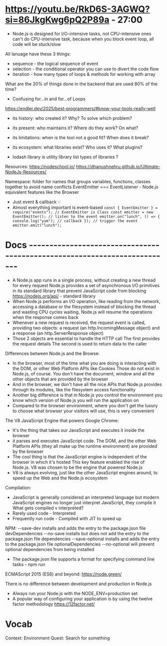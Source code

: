 # https://youtu.be/RkD6S-3AGWQ?si=86JkgKwg6pQ2P89a - 27:00
- Node.js is designed for I/O-intensive tasks, not CPU-intensive ones
  can't do CPU-intensive task, because when you block event loop, all code will be stuck/slow

All lanuage have these 3 things:
- sequence  - the logical sequence of event
- selection - the conditional operator you can use to divert the code flow
- iteration - how many types of loops & methods for working with array

What are the 20% of things done in the backend that are used 80% of the time?
- Confusing for...in and for...of Loops


https://endler.dev/2025/best-programmers/#know-your-tools-really-well
- its history: who created it? Why? To solve which problem?
- its present: who maintains it? Where do they work? On what?
- its limitations: when is the tool not a good fit? When does it break?
- its ecosystem: what libraries exist? Who uses it? What plugins?

- lodash library is utility library
  list types of libraries ?

Resources:
https://nodeschool.io/
https://dhanushnehru.github.io/Ultimate-NodeJs-Resources/

Namespace: folder for names that groups variables, functions, classes together to avoid name conflicts
EventEmitter === EventListener - Node.js equivalent features like the Browser
- Just event & callback 💡
- Almost everything important is event-based
`const { EventEmitter } = require("events"); // EventEmitter is Class
const emitter = new EventEmitter();
// listen to the event
emitter.on("lunch", () => {
  console.log("yum"); // callback
});
// trigger the event
emitter.emit("lunch");`


# Docs -------------------------------------------------------------------------
- A Node.js app runs in a single process, without creating a new thread for every request
  Node.js provides a set of asynchronous I/O primitives in its standard library that prevent JavaScript code from blocking
  https://nodejs.org/api/ - standard library
- When Node.js performs an I/O operation, like reading from the network, accessing a database or the filesystem
  instead of blocking the thread and wasting CPU cycles waiting, Node.js will resume the operations when the response comes back
- Whenever a new request is received, the request event is called, providing two objects:
  a request (an http.IncomingMessage object) and a response (an http.ServerResponse object)
- Those 2 objects are essential to handle the HTTP call
  The first provides the request details
  The second is used to return data to the caller


Differences between Node.js and the Browse:
- In the browser, most of the time what you are doing is interacting with the DOM, or other Web Platform APIs like Cookies
  Those do not exist in Node.js, of course. You don't have the document, window and all the other objects that are provided by the browser
- And in the browser, we don't have all the nice APIs that Node.js provides through its modules, like the filesystem access functionality
- Another big difference is that in Node.js you control the environment you know which version of Node.js you will run the application on
- Compared to the browser environment, where you don't get the luxury to choose what browser your visitors will use, this is very convenient


The V8 JavaScript Engine that powers Google Chrome:
- It's the thing that takes our JavaScript and executes it inside the browser
- it parses and executes JavaScript code. The DOM, and the other Web Platform APIs
  (they all make up the runtime environment) are provided by the browser
- The cool thing is that the JavaScript engine is independent of the browser in which it's hosted
  This key feature enabled the rise of Node.js. V8 was chosen to be the engine that powered Node.js
- V8 is always evolving, just like the other JavaScript engines around, to speed up the Web and the Node.js ecosystem

Compilation:
- JavaScript is generally considered an interpreted language
  but modern JavaScript engines no longer just interpret JavaScript, they compile it
What gets compiled v interpreted?
- Rarely used code - Interpreted
- Frequently run code - Compiled with JIT to speed up


NPM:
--save-dev installs and adds the entry to the package.json file devDependencies
--no-save installs but does not add the entry to the package.json file dependencies
--save-optional installs and adds the entry to the package.json file optionalDependencies
--no-optional will prevent optional dependencies from being installed
- The package.json file supports a format for specifying command line tasks - npm run <task-name>

ECMAScript 2015 (ES6) and beyond: https://node.green/

There is no difference between development and production in Node.js
- Always run your Node.js with the NODE_ENV=production set
- A popular way of configuring your application is by using the twelve factor methodology
  https://12factor.net/


# Vocab
Context: Environment
Quest: Search for something
